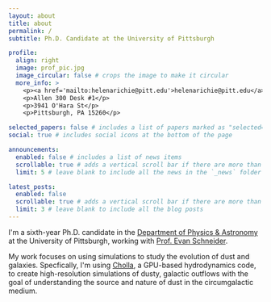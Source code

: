 ```yaml
---
layout: about
title: about
permalink: /
subtitle: Ph.D. Candidate at the University of Pittsburgh

profile:
  align: right
  image: prof_pic.jpg
  image_circular: false # crops the image to make it circular
  more_info: >
    <p><a href='mailto:helenarichie@pitt.edu'>helenarichie@pitt.edu</a></p>
    <p>Allen 300 Desk #1</p>
    <p>3941 O'Hara St</p>
    <p>Pittsburgh, PA 15260</p>

selected_papers: false # includes a list of papers marked as "selected={true}"
social: true # includes social icons at the bottom of the page

announcements:
  enabled: false # includes a list of news items
  scrollable: true # adds a vertical scroll bar if there are more than 3 news items
  limit: 5 # leave blank to include all the news in the `_news` folder

latest_posts:
  enabled: false
  scrollable: true # adds a vertical scroll bar if there are more than 3 new posts items
  limit: 3 # leave blank to include all the blog posts
---
```


I'm a sixth-year Ph.D. candidate in the [Department of Physics & Astronomy](https://www.physicsandastronomy.pitt.edu/) at the University of Pittsburgh, working with [Prof. Evan Schneider](https://evaneschneider.org/).

My work focuses on using simulations to study the evolution of dust and galaxies. Specfically, I'm using [Cholla](https://github.com/cholla-hydro/cholla), a GPU-based hydrodynamics code, to create high-resolution simulations of dusty, galactic outflows with the goal of understanding the source and nature of dust in the circumgalactic medium.
